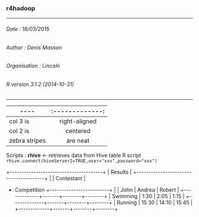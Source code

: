 
### r4hadoop  
---
###### Date : 18/03/2015
###### Author : Denis Masson
###### Organisation : Lincoln
###### R version 3.1.2 (2014-10-31)
---
 |----|:-------------:|
 |-------------- |:-------------:|
 | col 3 is      | right-aligned |
 | col 2 is      | centered      |
 | zebra stripes | are neat      |



Scripts : **rhive** <- retrieves data from Hive table
R script
`rhive.connect(hiveServer2=TRUE,user="xxx",password="xxx")`

+---------------------------------------+
|                Results                |
+---------------------------------------+
|             |        Contestant       |
+ Competition +-------------------------+
|             |  John | Andrea | Robert |
+-------------+-------+--------+--------+
| Swimming    |  1:30 |   2:05 |   1:15 |
+-------------+-------+--------+--------+
| Running     | 15:30 |  14:10 |  15:45 |
+-------------+-------+--------+--------+